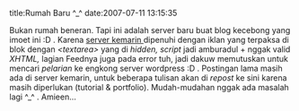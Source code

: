 title:Rumah Baru ^_^
date:2007-07-11 13:15:35

Bukan rumah beneran. Tapi ini adalah server baru buat blog kecebong yang imoet ini :D . Karena
<a href="http://kecebong.madpage.com">
 server kemarin
</a>
dipenuhi dengan iklan yang terpaksa di blok dengan
<em>
 &lt;textarea&gt;
</em>
yang di
<em>
 hidden, script
</em>
jadi amburadul + nggak valid
<em>
 XHTML,
</em>
lagian Feednya juga pada error tuh, jadi dakuw memutuskan untuk mencari
<em>
 pelarian
</em>
ke engkong server wordpress :D . Postingan lama masih ada di server kemarin, untuk beberapa tulisan akan di
<em>
 repost
</em>
ke sini karena masih diperlukan (tutorial &amp; portfolio). Mudah-mudahan nggak ada masalah lagi ^_^ . Amieen...
